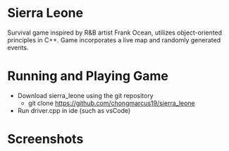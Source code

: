 # Sierra Leone
Survival game inspired by R&B artist Frank Ocean, utilizes object-oriented principles in C++. Game incorporates a live map and randomly generated events.

# Running and Playing Game
* Download sierra_leone using the git repository
  * git clone https://github.com/chongmarcus19/sierra_leone
* Run driver.cpp in ide (such as vsCode)

# Screenshots
